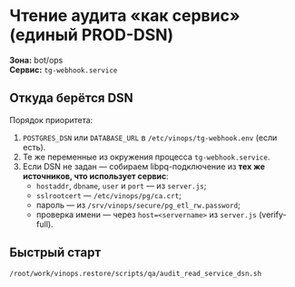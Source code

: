# Чтение аудита «как сервис» (единый PROD-DSN)

**Зона:** bot/ops  
**Сервис:** `tg-webhook.service`  

## Откуда берётся DSN
Порядок приоритета:
1. `POSTGRES_DSN` или `DATABASE_URL` в `/etc/vinops/tg-webhook.env` (если есть).
2. Те же переменные из окружения процесса `tg-webhook.service`.
3. Если DSN не задан — собираем libpq-подключение из **тех же источников, что использует сервис**:
   - `hostaddr`, `dbname`, `user` и `port` — из `server.js`;
   - `sslrootcert` — `/etc/vinops/pg/ca.crt`;
   - пароль — из `/srv/vinops/secure/pg_etl_rw.password`;
   - проверка имени — через `host=<servername>` из `server.js` (verify-full).

## Быстрый старт
```bash
/root/work/vinops.restore/scripts/qa/audit_read_service_dsn.sh

